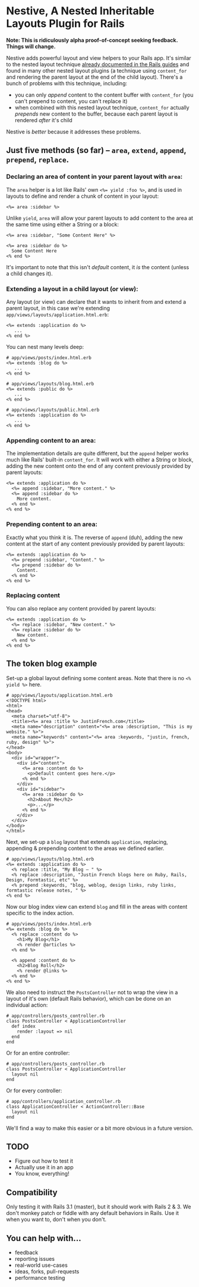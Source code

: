 # Nestive, A Nested Inheritable Layouts Plugin for Rails

**Note: This is ridiculously alpha proof-of-concept seeking feedback. Things will change.**

Nestive adds powerful layout and view helpers to your Rails app. It's similar to the nested layout technique [already documented in the Rails guides](http://guides.rubyonrails.org/layouts_and_rendering.html#using-nested-layouts) and found in many other nested layout plugins (a technique using `content_for` and rendering the parent layout at the end of the child layout). There's a bunch of problems with this technique, including:

* you can only *append* content to the content buffer with `content_for` (you can't prepend to content, you can't replace it)
* when combined with this nested layout technique, `content_for` actually *prepends* new content to the buffer, because each parent layout is rendered *after* it's child

Nestive is *better* because it addresses these problems.

## Just five methods (so far) – `area`, `extend`, `append`, `prepend`, `replace`.

### Declaring an area of content in your parent layout with `area`:

The `area` helper is a lot like Rails' own `<%= yield :foo %>`, and is used in layouts to define and render a chunk of content in your layout:

    <%= area :sidebar %>
    
Unlike `yield`, `area` will allow your parent layouts to add content to the area at the same time using either a String or a block:

    <%= area :sidebar, "Some Content Here" %>

    <%= area :sidebar do %>
      Some Content Here
    <% end %>
    
It's important to note that this isn't *default* content, it *is* the content (unless a child changes it).

### Extending a layout in a child layout (or view):

Any layout (or view) can declare that it wants to inherit from and extend a parent layout, in this case we're extending `app/views/layouts/application.html.erb`:

    <%= extends :application do %>
       ...
    <% end %>
    
You can nest many levels deep:

    # app/views/posts/index.html.erb
    <%= extends :blog do %>
       ...
    <% end %>
    
    # app/views/layouts/blog.html.erb
    <%= extends :public do %>
       ...
    <% end %>
    
    # app/views/layouts/public.html.erb
    <%= extends :application do %>
       ...
    <% end %>

### Appending content to an area:

The implementation details are quite different, but the `append` helper works much like Rails' built-in `content_for`. It will work with either a String or block, adding the new content onto the end of any content previously provided by parent layouts:

    <%= extends :application do %>
      <%= append :sidebar, "More content." %>
      <%= append :sidebar do %>
        More content.
      <% end %>
    <% end %>

### Prepending content to an area:

Exactly what you think it is. The reverse of `append` (duh), adding the new content at the start of any content previously provided by parent layouts:

    <%= extends :application do %>
      <%= prepend :sidebar, "Content." %>
      <%= prepend :sidebar do %>
        Content.
      <% end %>
    <% end %>

### Replacing content

You can also replace any content provided by parent layouts:

    <%= extends :application do %>
      <%= replace :sidebar, "New content." %>
      <%= replace :sidebar do %>
        New content.
      <% end %>
    <% end %>


## The token blog example

Set-up a global layout defining some content areas. Note that there is no `<% yield %>` here.
    
    # app/views/layouts/application.html.erb
    <!DOCTYPE html>
    <html>
    <head>
      <meta charset="utf-8">
      <title><%= area :title %> JustinFrench.com</title>
      <meta name="description" content="<%= area :description, "This is my website." %>">
      <meta name="keywords" content="<%= area :keywords, "justin, french, ruby, design" %>">
    </head>
    <body>
      <div id="wrapper">
        <div id="content">
          <%= area :content do %>
            <p>Default content goes here.</p>
          <% end %>
        </div>
        <div id="sidebar">
          <%= area :sidebar do %>
            <h2>About Me</h2>
            <p>...</p>
          <% end %>
        </div>
      </div>
    </body>
    </html>
    
Next, we set-up a `blog` layout that extends `application`, replacing, appending & prepending content to the areas we defined earlier.
    
    # app/views/layouts/blog.html.erb
    <%= extends :application do %>
      <% replace :title, "My Blog – " %>
      <% replace :description, "Justin French blogs here on Ruby, Rails, Design, Formtastic, etc" %>
      <% prepend :keywords, "blog, weblog, design links, ruby links, formtastic release notes, " %>
    <% end %>

Now our blog index view can extend `blog` and fill in the areas with content specific to the index action.
    
    # app/views/posts/index.html.erb
    <%= extends :blog do %>
      <% replace :content do %>
        <h1>My Blog</h1>
        <% render @articles %>
      <% end %>
    
      <% append :content do %>
        <h2>Blog Roll</h2>
        <% render @links %>
      <% end %>
    <% end %>
    
We also need to instruct the `PostsController` not to wrap the view in a layout of it's own (default Rails behavior), which can be done on an individual action:

    # app/controllers/posts_controller.rb
    class PostsController < ApplicationController
      def index
        render :layout => nil
      end
    end

Or for an entire controller:

    # app/controllers/posts_controller.rb
    class PostsController < ApplicationController
      layout nil
    end
    
Or for every controller:

    # app/controllers/application_controller.rb
    class ApplicationController < ActionController::Base
      layout nil
    end

We'll find a way to make this easier or a bit more obvious in a future version.


## TODO

* Figure out how to test it
* Actually use it in an app
* You know, everything!


## Compatibility

Only testing it with Rails 3.1 (master), but it should work with Rails 2 & 3. We don't monkey patch or fiddle with any default behaviors in Rails. Use it when you want to, don't when you don't.

## You can help with...

* feedback
* reporting issues
* real-world use-cases
* ideas, forks, pull-requests
* performance testing
